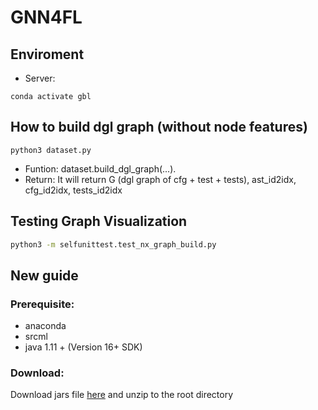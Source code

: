 # GNN4FL
## Enviroment
- Server: 
```
conda activate gbl
```
## How to build dgl graph (without node features)
```
python3 dataset.py
```
- Funtion: dataset.build_dgl_graph(...). 
- Return: It will return G (dgl graph of cfg + test + tests), ast_id2idx, cfg_id2idx, tests_id2idx

## Testing Graph Visualization
```bash
python3 -m selfunittest.test_nx_graph_build.py
```
## New guide
### Prerequisite:
- anaconda
- srcml
- java 1.11 + (Version 16+ SDK)
### Download:
Download jars file [here](https://drive.google.com/file/d/1gM1j_sJRhrpcGoJgyd2Hyot-aZqIMRdl/view?usp=sharing) and unzip to the root directory

